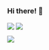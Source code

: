 ### Hi there! 👋

<a href="https://github.com/anuraghazra/github-readme-stats"><img align="center" src="https://github-readme-stats.vercel.app/api?username=misternano&show_icons=true&count_private=true" /></a>
<a href="https://github.com/anuraghazra/github-readme-stats"><img align="center" src="https://github-readme-stats.vercel.app/api/wakatime?username=misternano)" /></a>


![](https://komarev.com/ghpvc/?username=misternano)

